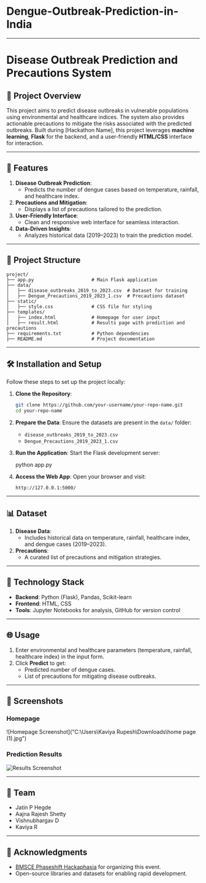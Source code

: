 # Dengue-Outbreak-Prediction-in-India

---

# Disease Outbreak Prediction and Precautions System

## 🚀 Project Overview

This project aims to predict disease outbreaks in vulnerable populations using environmental and healthcare indices. The system also provides actionable precautions to mitigate the risks associated with the predicted outbreaks. Built during [Hackathon Name], this project leverages **machine learning**, **Flask** for the backend, and a user-friendly **HTML/CSS** interface for interaction.

---

## 🌟 Features

1. **Disease Outbreak Prediction**:
   - Predicts the number of dengue cases based on temperature, rainfall, and healthcare index.
2. **Precautions and Mitigation**:
   - Displays a list of precautions tailored to the prediction.
3. **User-Friendly Interface**:
   - Clean and responsive web interface for seamless interaction.
4. **Data-Driven Insights**:
   - Analyzes historical data (2019–2023) to train the prediction model.

---

## 📂 Project Structure

```
project/
├── app.py                     # Main Flask application
├── data/
│   ├── disease_outbreaks_2019_to_2023.csv  # Dataset for training
│   ├── Dengue_Precautions_2019_2023_1.csv  # Precautions dataset
├── static/
│   ├── style.css              # CSS file for styling
├── templates/
│   ├── index.html             # Homepage for user input
│   ├── result.html            # Results page with prediction and precautions
├── requirements.txt           # Python dependencies
├── README.md                  # Project documentation
```

---

## 🛠️ Installation and Setup

Follow these steps to set up the project locally:

1. **Clone the Repository**:

   ```bash
   git clone https://github.com/your-username/your-repo-name.git
   cd your-repo-name
   ```

2. **Prepare the Data**:
   Ensure the datasets are present in the `data/` folder:

   - `disease_outbreaks_2019_to_2023.csv`
   - `Dengue_Precautions_2019_2023_1.csv`

3. **Run the Application**:
   Start the Flask development server:

   python app.py

4. **Access the Web App**:
   Open your browser and visit:
   ```
   http://127.0.0.1:5000/
   ```

---

## 📊 Dataset

1. **Disease Data**:
   - Includes historical data on temperature, rainfall, healthcare index, and dengue cases (2019–2023).
2. **Precautions**:
   - A curated list of precautions and mitigation strategies.

---

## 🧠 Technology Stack

- **Backend**: Python (Flask), Pandas, Scikit-learn
- **Frontend**: HTML, CSS
- **Tools**: Jupyter Notebooks for analysis, GitHub for version control

---

## 🌐 Usage

1. Enter environmental and healthcare parameters (temperature, rainfall, healthcare index) in the input form.
2. Click **Predict** to get:
   - Predicted number of dengue cases.
   - List of precautions for mitigating disease outbreaks.

---

## 🎨 Screenshots

### Homepage

![Homepage Screenshot]("C:\Users\Kaviya Rupesh\Downloads\home page (1).jpg")

### Prediction Results

![Results Screenshot](images/result%20page.jpg)

---

## 🤝 Team

- Jatin P Hegde
- Aajna Rajesh Shetty
- Vishnubhargav D
- Kaviya R

---

## 📢 Acknowledgments

- [BMSCE Phaseshift Hackaphasia](https://registrations.phaseshift.bmsce.in/events/COMHAC) for organizing this event.
- Open-source libraries and datasets for enabling rapid development.
